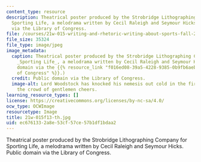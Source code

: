 ```yaml
---
content_type: resource
description: Theatrical poster produced by the Strobridge Lithographing Company for
  Sporting Life, a melodrama written by Cecil Raleigh and Seymour Hicks. Public domain
  via the Library of Congress.
file: /courses/21w-015-writing-and-rhetoric-writing-about-sports-fall-2013/ec6761332a8e53cf57ce57b1df1bdaa2_21w-015f13-th.jpg
file_size: 35324
file_type: image/jpeg
image_metadata:
  caption: Theatrical poster produced by the Strobridge Lithographing Company for
    _Sporting Life_, a melodrama written by Cecil Raleigh and Seymour Hicks. (Public
    domain via the {{% resource_link "f016ed08-39a5-4228-9385-0b9fb6aebd65" "Library
    of Congress" %}}.)
  credit: Public domain via the Library of Congress.
  image-alt: Lord Woodstock has knocked his nemesis out cold in the first round as
    the crowd of gentlemen cheers.
learning_resource_types: []
license: https://creativecommons.org/licenses/by-nc-sa/4.0/
ocw_type: OCWImage
resourcetype: Image
title: 21w-015f13-th.jpg
uid: ec676133-2a8e-53cf-57ce-57b1df1bdaa2
---
```

Theatrical poster produced by the Strobridge Lithographing Company for Sporting Life, a melodrama written by Cecil Raleigh and Seymour Hicks. Public domain via the Library of Congress.